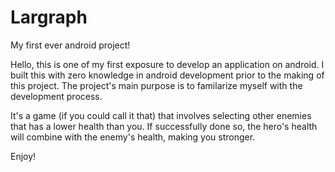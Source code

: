 # Largraph
My first ever android project!
 

Hello, this is one of my first exposure to develop an application on android.
I built this with zero knowledge in android development prior to the making of this project.
The project's main purpose is to familarize myself with the development process.

It's a game (if you could call it that) that involves selecting other enemies that has a lower health than you.
If successfully done so, the hero's health will combine with the enemy's health, making you stronger.

Enjoy!
